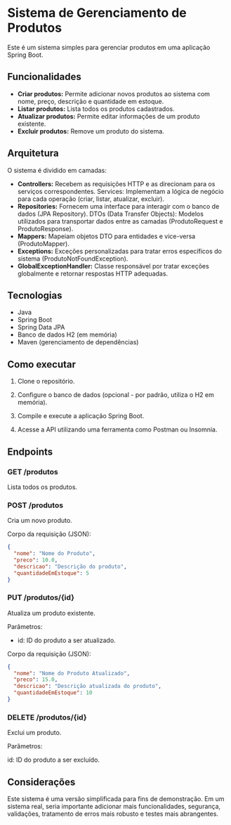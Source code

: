 # Sistema de Gerenciamento de Produtos

Este é um sistema simples para gerenciar produtos em uma aplicação Spring Boot.

## Funcionalidades

- **Criar produtos:** Permite adicionar novos produtos ao sistema com nome, preço, descrição e quantidade em estoque.
- **Listar produtos:** Lista todos os produtos cadastrados.
- **Atualizar produtos:** Permite editar informações de um produto existente.
- **Excluir produtos:** Remove um produto do sistema.

## Arquitetura

O sistema é dividido em camadas:

- **Controllers:** Recebem as requisições HTTP e as direcionam para os serviços correspondentes.
Services: Implementam a lógica de negócio para cada operação (criar, listar, atualizar, excluir).
- **Repositories:** Fornecem uma interface para interagir com o banco de dados (JPA Repository).
DTOs (Data Transfer Objects): Modelos utilizados para transportar dados entre as camadas (ProdutoRequest e ProdutoResponse).
- **Mappers:** Mapeiam objetos DTO para entidades e vice-versa (ProdutoMapper).
- **Exceptions:** Exceções personalizadas para tratar erros específicos do sistema (ProdutoNotFoundException).
- **GlobalExceptionHandler:** Classe responsável por tratar exceções globalmente e retornar respostas HTTP adequadas.

## Tecnologias

- Java
- Spring Boot
- Spring Data JPA
- Banco de dados H2 (em memória)
- Maven (gerenciamento de dependências)

## Como executar

1. Clone o repositório.

2. Configure o banco de dados (opcional - por padrão, utiliza o H2 em memória).

3. Compile e execute a aplicação Spring Boot.

4. Acesse a API utilizando uma ferramenta como Postman ou Insomnia.

## Endpoints

### GET /produtos

Lista todos os produtos.

### POST /produtos

Cria um novo produto.

Corpo da requisição (JSON):

```json
{
  "nome": "Nome do Produto",
  "preco": 10.0,
  "descricao": "Descrição do produto",
  "quantidadeEmEstoque": 5
}
```

### PUT /produtos/{id}

Atualiza um produto existente.

Parâmetros:

- id: ID do produto a ser atualizado.

Corpo da requisição (JSON):

```json
{
  "nome": "Nome do Produto Atualizado",
  "preco": 15.0,
  "descricao": "Descrição atualizada do produto",
  "quantidadeEmEstoque": 10
}
```

### DELETE /produtos/{id}

Exclui um produto.

Parâmetros:

id: ID do produto a ser excluído.

## Considerações

Este sistema é uma versão simplificada para fins de demonstração. Em um sistema real, seria importante adicionar mais funcionalidades, segurança, validações, tratamento de erros mais robusto e testes mais abrangentes.
